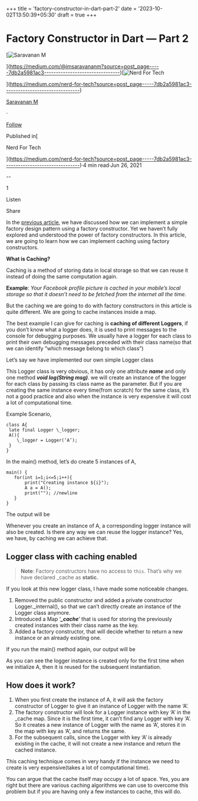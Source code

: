 +++
title = 'factory-constructor-in-dart-part-2'
date = '2023-10-02T13:50:39+05:30'
draft = true 
+++

Factory Constructor in Dart — Part 2
====================================

[![Saravanan M](https://miro.medium.com/v2/resize:fill:88:88/1*fSLksJqmsL7E-IcsJXHrkw.jpeg)

](https://medium.com/@imsaravananm?source=post_page-----7db2a5981ac3--------------------------------)[![Nerd For Tech](https://miro.medium.com/v2/resize:fill:48:48/1*53-lvCPnPV4sTOmvcITDxw.png)

](https://medium.com/nerd-for-tech?source=post_page-----7db2a5981ac3--------------------------------)

[Saravanan M](https://medium.com/@imsaravananm?source=post_page-----7db2a5981ac3--------------------------------)

·

[Follow](https://medium.com/m/signin?actionUrl=https%3A%2F%2Fmedium.com%2F_%2Fsubscribe%2Fuser%2F31a87164ab1a&operation=register&redirect=https%3A%2F%2Fmedium.com%2Fnerd-for-tech%2Ffactory-constructor-in-dart-part-2-7db2a5981ac3&user=Saravanan+M&userId=31a87164ab1a&source=post_page-31a87164ab1a----7db2a5981ac3---------------------post_header-----------)

Published in[

Nerd For Tech

](https://medium.com/nerd-for-tech?source=post_page-----7db2a5981ac3--------------------------------)·4 min read·Jun 26, 2021

\--

1

Listen

Share

In the [previous article](https://imsaravananm.medium.com/factory-constructor-in-dart-part-1-1bbdf0d0f7f0), we have discussed how we can implement a simple factory design pattern using a factory constructor. Yet we haven’t fully explored and understood the power of factory constructors. In this article, we are going to learn how we can implement caching using factory constructors.

**What is Caching?**

Caching is a method of storing data in local storage so that we can reuse it instead of doing the same computation again.

**Example**: _Your Facebook profile picture is cached in your mobile’s local storage so that it doesn’t need to be fetched from the internet all the time._

But the caching we are going to do with factory constructors in this article is quite different. We are going to cache instances inside a map.

The best example I can give for caching is **caching of different Loggers**, if you don’t know what a logger does, it is used to print messages to the console for debugging purposes. We usually have a logger for each class to print their own debugging messages preceded with their class name(so that we can identify “which message belong to which class”)

Let’s say we have implemented our own simple Logger class

This Logger class is very obvious, it has only one attribute **_name_** and only one method **_void log(String msg)_**. we will create an instance of the logger for each class by passing its class name as the parameter. But if you are creating the same instance every time(from scratch) for the same class, it’s not a good practice and also when the instance is very expensive it will cost a lot of computational time.

Example Scenario,

```
class A{  
 late final Logger \_logger;  
 A(){  
    \_logger = Logger(‘A’);  
 }  
}
```

In the main() method, let’s do create 5 instances of A,

```
main() {  
   for(int i=1;i<=5;i++){  
       print("Creating instance ${i}");  
       A a = A();  
       print(""); //newline  
   }  
}
```

The output will be

Whenever you create an instance of A, a corresponding logger instance will also be created. Is there any way we can reuse the logger instance? Yes, we have, by caching we can achieve that.

Logger class with caching enabled
---------------------------------

> **Note**: Factory constructors have no access to `this`. That’s why we have declared \_cache as **static.**

If you look at this new logger class, I have made some noticeable changes.

1.  Removed the public constructor and added a private constructor Logger.\_internal(), so that we can’t directly create an instance of the Logger class anymore.
2.  Introduced a Map ‘**_\_cache_**’ that is used for storing the previously created instances with their class name as the key.
3.  Added a factory constructor, that will decide whether to return a new instance or an already existing one.

If you run the main() method again, our output will be

As you can see the logger instance is created only for the first time when we initialize A, then it is reused for the subsequent instantiation.

How does it work?
-----------------

1.  When you first create the instance of A, it will ask the factory constructor of Logger to give it an instance of Logger with the name ‘A’.
2.  The factory constructor will look for a Logger instance with key ‘A’ in the \_cache map. Since it is the first time, it can’t find any Logger with key ‘A’. So it creates a new instance of Logger with the name as ‘A’, stores it in the map with key as ‘A’, and returns the same.
3.  For the subsequent calls, since the Logger with key ‘A’ is already existing in the cache, it will not create a new instance and return the cached instance.

This caching technique comes in very handy if the instance we need to create is very expensive(takes a lot of computational time).

You can argue that the cache itself may occupy a lot of space. Yes, you are right but there are various caching algorithms we can use to overcome this problem but if you are having only a few instances to cache, this will do.

